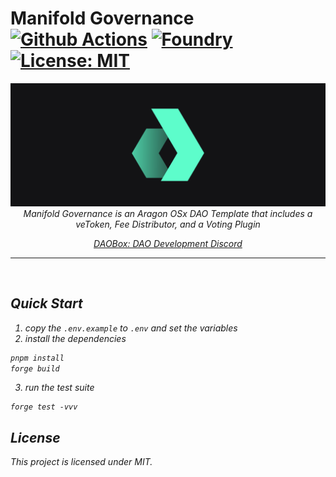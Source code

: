 # Manifold Governance [![Github Actions][gha-badge]][gha] [![Foundry][foundry-badge]][foundry] [![License: MIT][license-badge]][license]

[gha]: https://github.com/DAOBox/manifold-governance/actions
[gha-badge]: https://github.com/DAOBox/manifold-governance/actions/workflows/ci.yml/badge.svg
[foundry]: https://getfoundry.sh/
[foundry-badge]: https://img.shields.io/badge/Built%20with-Foundry-FFDB1C.svg
[license]: https://opensource.org/licenses/MIT
[license-badge]: https://img.shields.io/badge/License-MIT-blue.svg

<p align="center">
    <img src="./assets/banner.png" alt="daobox-banner" />
    <br>
    <i>Manifold Governance is an Aragon OSx DAO Template that includes a veToken, Fee Distributor, and a Voting Plugin <br>
</p>

<p align="center">
  <a href="https://discord.gg/EWRMHjqQVf">DAOBox: DAO Development Discord</a>
  <br>
</p>
<hr>

<br/>

## Quick Start 

1. copy the `.env.example` to `.env` and set the variables
2. install the dependencies

```bash
pnpm install
forge build
```

3. run the test suite

```
forge test -vvv
```

## License

This project is licensed under MIT.
